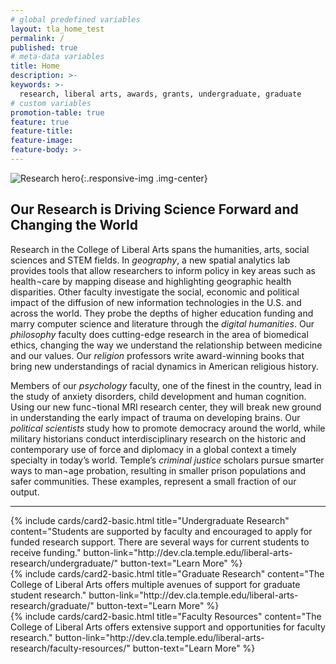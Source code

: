 ```yaml
---
# global predefined variables
layout: tla_home_test
permalink: /
published: true
# meta-data variables
title: Home
description: >-
keywords: >-
  research, liberal arts, awards, grants, undergraduate, graduate
# custom variables
promotion-table: true
feature: true
feature-title: 
feature-image: 
feature-body: >-
---
```

![Research hero]({{site.baseurl}}/media/heroresearchbanner.jpg){:.responsive-img .img-center}

## Our Research is Driving Science Forward and Changing the World
Research in the College of Liberal Arts spans the humanities, arts, social sciences and STEM fields. In _geography_, a new spatial analytics lab provides tools that allow researchers to inform policy in key areas such as health¬care by mapping disease and highlighting geographic health disparities. Other faculty investigate the social, economic and political impact of the diffusion of new information technologies in the U.S. and across the world. They probe the depths of higher education funding and marry computer science and literature through the _digital humanities_. Our _philosophy_ faculty does cutting-edge research in the area of biomedical ethics, changing the way we understand the relationship between medicine and our values. Our _religion_ professors write award-winning books that bring new understandings of racial dynamics in American religious history.

Members of our _psychology_ faculty, one of the finest in the country, lead in the study of anxiety disorders, child development and human cognition. Using our new func¬tional MRI research center, they will break new ground in understanding the early impact of trauma on developing brains. Our _political scientists_ study how to promote democracy around the world, while military historians conduct interdisciplinary research on the historic and contemporary use of force and diplomacy in a global context a timely specialty in today’s world. Temple’s _criminal justice_ scholars pursue smarter ways to man¬age probation, resulting in smaller prison populations and safer communities. These examples, represent a small fraction of our output.

___

<div class="row row-wide">
  <div class="col m12 l4">{% include cards/card2-basic.html
    title="Undergraduate Research"
    content="Students are supported by faculty and encouraged to apply for funded research support. There are several ways for current students to receive funding."
    button-link="http://dev.cla.temple.edu/liberal-arts-research/undergraduate/"
    button-text="Learn More" %}
  </div>
  <div class="col m12 l4">{% include cards/card2-basic.html
    title="Graduate Research"
    content="The College of Liberal Arts offers multiple avenues of support for graduate student research."
    button-link="http://dev.cla.temple.edu/liberal-arts-research/graduate/"
    button-text="Learn More" %}
    </div>
    <div class="col m12 l4">{% include cards/card2-basic.html
      title="Faculty Resources"
      content="The College of Liberal Arts offers extensive support and opportunities for faculty research."
      button-link="http://dev.cla.temple.edu/liberal-arts-research/faculty-resources/"
      button-text="Learn More" %}
    </div>
</div>
